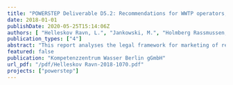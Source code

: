 ```yaml
---
title: "POWERSTEP Deliverable D5.2: Recommendations for WWTP operators, municipalities and WWTP technology providers willing to engage in renewable energy market"
date: 2018-01-01
publishDate: 2020-05-25T15:14:06Z
authors: [ "Helleskov Ravn, L.", "Jankowski, M.", "Holmberg Rassmussen, L.", "remy", "Heinel, T." ]
publication_types: ["4"]
abstract: "This report analyses the legal framework for marketing of renewable energy produced at a wastewater treatment plant for three different countries (Germany, France, Denmark). Looking at the energy types of electricity (for self-supply or grid supply), heat and biomethane, the report describes taxes, fees, levies, and subsidy schemes which directly affect the potential revenues of the WWTP operator. The analysis shows that there are large differences between the countries that have a decisive impact on the economic attractiveness of the different options. While electricity use for self-supply is favored in case of high purchase costs for grid electricity (e.g. Germany), subsidy schemes for grid supply can also make this option economically relevant. In all countries, the grid injection of biomethane is a viable option which will be increasingly attractive for WWTP operators in the future. Reliable legal frameworks are required to offer stability for longterm investment at WWTP level, which is today often not the case due to the dynamic nature of the energy markets and policies."
featured: false
publication: "Kompetenzzentrum Wasser Berlin gGmbH"
url_pdf: "/pdf/Helleskov Ravn-2018-1070.pdf"
projects: ["powerstep"]
---
```


